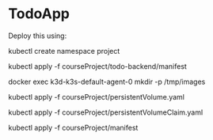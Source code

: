 # TodoApp

Deploy this using: 

kubectl create namespace project

kubectl apply -f courseProject/todo-backend/manifest

docker exec k3d-k3s-default-agent-0 mkdir -p /tmp/images

kubectl apply -f courseProject/persistentVolume.yaml

kubectl apply -f courseProject/persistentVolumeClaim.yaml

kubectl apply -f courseProject/manifest